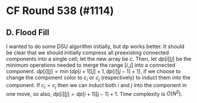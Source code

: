 # CF Round 538 (#1114)

## D. Flood Fill
I wanted to do some DSU algorithm initially, but dp works better. It should be clear that we should initially compress all preexisting connected components into a single cell; let the new array be $c$. Then, let $dp[i][j]$ be the minimum operations needed to merge the range $[i,j]$ into a connected component. $dp[i][j]=\min(dp[i+1][j]+1,dp[i][j-1]+1)$, if we choose to change the component color to $c_i$ or $c_j$ (respectively) to induct them into the component. If $c_i=c_j$ then we can induct both $i$ and $j$ into the component in one move, so also, $dp[i][j]=dp[i+1][j-1]+1$. Time complexity is $O(N^2)$.